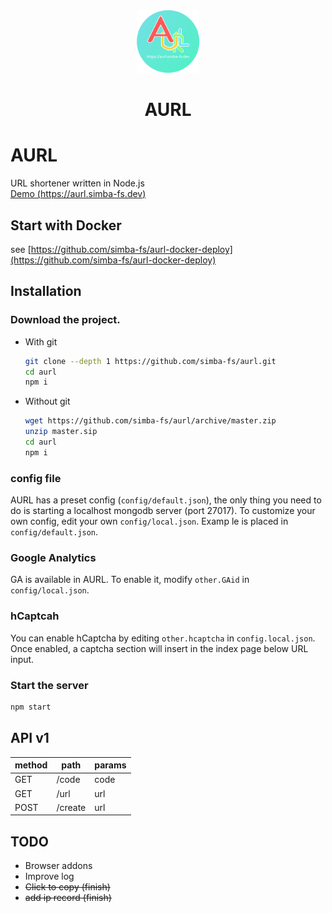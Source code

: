 <div align="center">
	<img src="./public/assets/img/icon-1024.png" alt="AURL" width=100>
	<h1>AURL</h1>
</div>

# AURL
URL shortener written in Node.js  
[Demo (https://aurl.simba-fs.dev)](https://aurl.simba-fs.dev)

## Start with Docker
see [https://github.com/simba-fs/aurl-docker-deploy](https://github.com/simba-fs/aurl-docker-deploy)

## Installation
### Download the project.
- With git
	```BASH
	git clone --depth 1 https://github.com/simba-fs/aurl.git
	cd aurl
	npm i 
	```
- Without git
	```BASH
	wget https://github.com/simba-fs/aurl/archive/master.zip
	unzip master.sip
	cd aurl
	npm i 
	```

### config file
AURL has a preset config (`config/default.json`), the only thing you need to do is starting a localhost mongodb server (port 27017). To customize your own config, edit your own `config/local.json`. Examp	le is placed in `config/default.json`.

### Google Analytics
GA is available in AURL. To enable it, modify `other.GAid` in `config/local.json`.

### hCaptcah
You can enable hCaptcha by editing `other.hcaptcha` in `config.local.json`. Once enabled, a captcha section will insert in the index page below URL input.

### Start the server
```bash
npm start
```

## API v1
| method | path    | params |
| ------ | ------- | ------ |
| GET    | /code   | code   |
| GET    | /url    | url    |
| POST   | /create | url    |

## TODO
- Browser addons
- Improve log
- ~~Click to copy (finish)~~
- ~~add ip record (finish)~~

